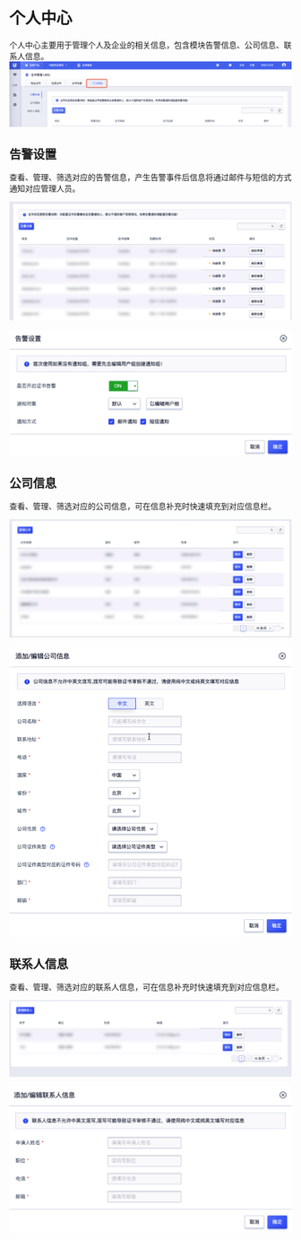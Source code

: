 

# 个人中心

个人中心主要用于管理个人及企业的相关信息，包含模块告警信息、公司信息、联系人信息。
![](/images/operate/grzx7.png)

## 告警设置

查看、管理、筛选对应的告警信息，产生告警事件后信息将通过邮件与短信的方式通知对应管理人员。

![](/images/operate/grzx1.png)

![](/images/operate/grzx2.png)


## 公司信息

查看、管理、筛选对应的公司信息，可在信息补充时快速填充到对应信息栏。

![](/images/operate/grzx3.png)

![](/images/operate/grzx4.png)


## 联系人信息

查看、管理、筛选对应的联系人信息，可在信息补充时快速填充到对应信息栏。

![](/images/operate/grzx5.png)

![](/images/operate/grzx6.png)